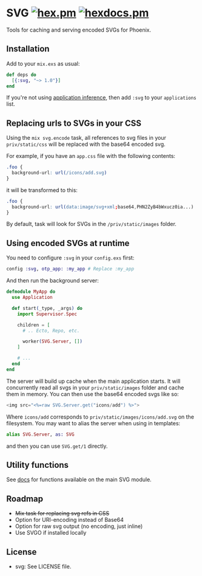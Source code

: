 # SVG  [![hex.pm](https://img.shields.io/hexpm/v/svg.svg?style=flat-square)](https://hex.pm/packages/svg) [![hexdocs.pm](https://img.shields.io/badge/docs-latest-green.svg?style=flat-square)](https://hexdocs.pm/svg)


Tools for caching and serving encoded SVGs for Phoenix.

## Installation

Add to your `mix.exs` as usual:
```elixir
def deps do
  [{:svg, "~> 1.0"}]
end
```
If you're not using [application inference](https://elixir-lang.org/blog/2017/01/05/elixir-v1-4-0-released/#application-inference), then add `:svg` to your `applications` list.

## Replacing urls to SVGs in your CSS

Using the `mix svg.encode` task, all references to svg files in your `priv/static/css` will be replaced with the base64 encoded svg.

For example, if you have an `app.css` file with the following contents:

```css
.foo {
  background-url: url(/icons/add.svg)
}
```

it will be transformed to this:

```css
.foo {
  background-url: url(data:image/svg+xml;base64,PHN2ZyB4bWxucz0ia...)
}
```

By default, task will look for SVGs in the `/priv/static/images` folder.

## Using encoded SVGs at runtime

You need to configure `:svg` in your `config.exs` first:

```elixir
config :svg, otp_app: :my_app # Replace :my_app
```

And then run the background server:

```elixir
defmodule MyApp do
  use Application

  def start(_type, _args) do
    import Supervisor.Spec

    children = [
      # .. Ecto, Repo, etc.

      worker(SVG.Server, [])
    ]

    # ...
  end
end
```

The server will build up cache when the main application starts. It will concurrently read all svgs in your `priv/static/images` folder and cache them in memory. You can then use the base64 encoded svgs like so:

```elixir
<img src="<%=raw SVG.Server.get("icons/add") %>">
```

Where `icons/add` corresponds to `priv/static/images/icons/add.svg` on the filesystem. You may want to alias the server when using in templates:

```elixir
alias SVG.Server, as: SVG
```
and then you can use `SVG.get/1` directly.

## Utility functions

See [docs](https://hexdocs.pm/svg/SVG.html) for functions available on the main SVG module.

## Roadmap

- ~~Mix task for replacing svg refs in CSS~~
- Option for URI-encoding instead of Base64
- Option for raw svg output (no encoding, just inline)
- Use SVGO if installed locally

## License

- svg: See LICENSE file.
